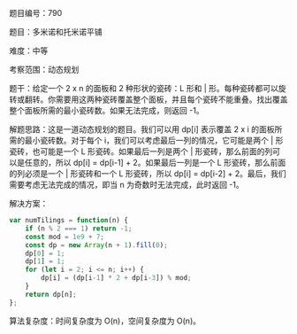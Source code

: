 题目编号：790

题目：多米诺和托米诺平铺

难度：中等

考察范围：动态规划

题干：给定一个 2 x n 的面板和 2 种形状的瓷砖：L 形和 | 形。每种瓷砖都可以旋转或翻转。你需要用这两种瓷砖覆盖整个面板，并且每个瓷砖不能重叠。找出覆盖整个面板所需的最小瓷砖数。如果无法完成，则返回 -1。

解题思路：这是一道动态规划的题目。我们可以用 dp[i] 表示覆盖 2 x i 的面板所需的最小瓷砖数。对于每个 i，我们可以考虑最后一列的情况，它可能是两个 | 形瓷砖，也可能是一个 L 形瓷砖。如果最后一列是两个 | 形瓷砖，那么前面的列可以是任意的，所以 dp[i] = dp[i-1] + 2。如果最后一列是一个 L 形瓷砖，那么前面的列必须是一个 | 形瓷砖和一个 L 形瓷砖，所以 dp[i] = dp[i-2] + 2。最后，我们需要考虑无法完成的情况，即当 n 为奇数时无法完成，此时返回 -1。

解决方案：

```javascript
var numTilings = function(n) {
    if (n % 2 === 1) return -1;
    const mod = 1e9 + 7;
    const dp = new Array(n + 1).fill(0);
    dp[0] = 1;
    dp[1] = 1;
    for (let i = 2; i <= n; i++) {
        dp[i] = (dp[i-1] * 2 + dp[i-3]) % mod;
    }
    return dp[n];
};
```

算法复杂度：时间复杂度为 O(n)，空间复杂度为 O(n)。